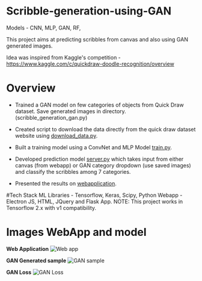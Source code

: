 # Scribble-generation-using-GAN

Models - CNN, MLP, GAN, RF, 

This project aims at predicting scribbles from canvas and also using GAN generated images.

Idea was inspired from Kaggle's competition - https://www.kaggle.com/c/quickdraw-doodle-recognition/overview

# Overview

- Trained a GAN model on few categories of objects from Quick Draw dataset. Save generated images in directory.(scribble_generation_gan.py)

- Created script to download the data directly from the quick draw dataset website using [download_data.py](https://github.com/Shubhammalik/Scribble-generation-using-GAN/blob/master/download_data.py).

- Built a training model using a ConvNet and MLP Model [train.py](https://github.com/Shubhammalik/Scribble-generation-using-GAN/blob/master/train.py).

- Developed prediction model [server.py](https://github.com/Shubhammalik/Scribble-generation-using-GAN/blob/master/server.py) which takes input from either canvas (from webapp) or GAN category dropdown (use saved images) and classify the scribbles among 7 categories.

- Presented the results on [webapplication](https://github.com/Shubhammalik/Scribble-generation-using-GAN/blob/master/templates/index1.html).

#Tech Stack
ML Libraries - Tensorflow, Keras, Scipy, Python
Webapp - Electron JS, HTML, JQuery and Flask App.
NOTE: This project works in Tensorflow 2.x with v1 compatibility.

# Images WebApp and model
**Web Application**
![Web app](https://github.com/Shubhammalik/Scribble-generation-using-GAN/blob/master/static/webapp.png)

**GAN Generated sample**
![GAN sample](https://github.com/Shubhammalik/Scribble-generation-using-GAN/blob/master/static/gan-final_chart.png)


**GAN Loss**
![GAN Loss](https://github.com/Shubhammalik/Scribble-generation-using-GAN/blob/master/static/gan-loss.png)

